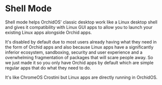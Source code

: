 # Shell Mode

Shell mode helps OrchidOS' classic desktop work like a Linux desktop shell and gives it compatibility with Linux GUI apps to allow you to launch your existing Linux apps alongside Orchid apps.

It's disabled by default due to most users already having what they need in the form of Orchid apps and also because Linux apps have a significantly inferior ecosystem, sandboxing, security and user experience and a overwhelming fragmentation of packages that will scare people away. So we just made it so you only have Orchid apps by default which are simple regular apps that do what they need to do.

It's like ChromeOS Crostini but Linux apps are directly running in OrchidOS.
